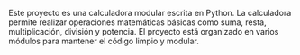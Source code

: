 Este proyecto es una calculadora modular escrita en Python. La calculadora permite realizar operaciones matemáticas básicas como suma, resta, multiplicación, división y potencia. El proyecto está organizado en varios módulos para mantener el código limpio y modular.
